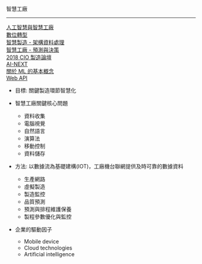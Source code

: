 智慧工廠
***
[人工智慧與智慧工廠](Data/智慧工廠.md)<br>[數位轉型](Data/轉型.md)<br>[智慧製造 - 架構資料處理](Data/智慧製造-1.md)<br>[智慧工廠 - 預測與決策 ](Data/智慧製造-2.md)<br>[2018 CIO 製造論壇](Data/2018-CIO-製造論壇.md)<br>[AI-NEXT](Data/AINext.md)<br>[關於 ML 的基本概念](Data/類神經網路.md)<br>[Web API](Data\WebAPI.md)




+ 目標: 關鍵製造環節智慧化<br>

+ 智慧工廠關鍵核心問題


  + 資料收集
  + 電腦視覺
  + 自然語言
  + 演算法
  + 移動控制
  + 資料儲存

+ 方法: 以數據流為基礎建構(IOT)，工廠機台聯網提供及時可靠的數據資料
  + 生產網路
  + 虛擬製造
  + 製造監控
  * 品質預測
  + 預測與排程維護保養 
  + 製程參數優化與監控

+ 企業的驅動因子

  - Mobile device
  - Cloud technologies
  - Artificial intelligence




